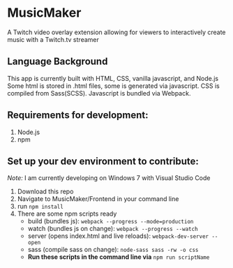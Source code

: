 # MusicMaker
A Twitch video overlay extension allowing for viewers to interactively create music with a Twitch.tv streamer

## Language Background
This app is currently built with HTML, CSS, vanilla javascript, and Node.js
Some html is stored in .html files, some is generated via javascript.
CSS is compiled from Sass(SCSS).
Javascript is bundled via Webpack.


## Requirements for development:
1. Node.js
2. npm


## Set up your dev environment to contribute:
*Note:* I am currently developing on Windows 7 with Visual Studio Code
1. Download this repo
2. Navigate to MusicMaker/Frontend in your command line
3. run ```npm install```
4. There are some npm scripts ready
    * build (bundles js): ```webpack --progress --mode=production```
    * watch (bundles js on change): ```webpack --progress --watch```
    * server (opens index.html and live reloads): ```webpack-dev-server --open```
    * sass (compile sass on change): ```node-sass sass -rw -o css```
    * **Run these scripts in the command line via** ```npm run scriptName```